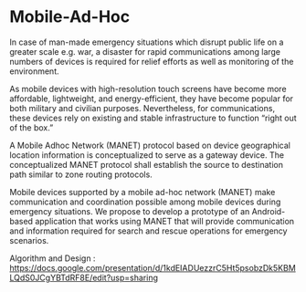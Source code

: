 # Mobile-Ad-Hoc
In case of man-made emergency situations which disrupt public life on a greater scale e.g. war, a disaster for rapid communications among large numbers of devices is required for relief efforts as well as monitoring of the environment. 

As mobile devices with high-resolution touch screens have become more affordable, lightweight, and energy-efficient, they have become popular for both military and civilian purposes. Nevertheless, for communications, these devices rely on existing and stable infrastructure to function “right out of the box.”

A Mobile Adhoc Network (MANET) protocol based on device geographical location information is conceptualized to serve as a gateway device. The conceptualized MANET protocol shall establish the source to destination path similar to zone routing protocols.

Mobile devices supported by a mobile ad-hoc network (MANET) make communication and coordination possible among mobile devices during emergency situations. We propose to develop a prototype of an Android-based application that works using MANET that will provide communication and information required for search and rescue operations for emergency scenarios.


Algorithm and Design : https://docs.google.com/presentation/d/1kdEIADUezzrC5Ht5psobzDk5KBMLQdS0JCgYBTdRF8E/edit?usp=sharing
